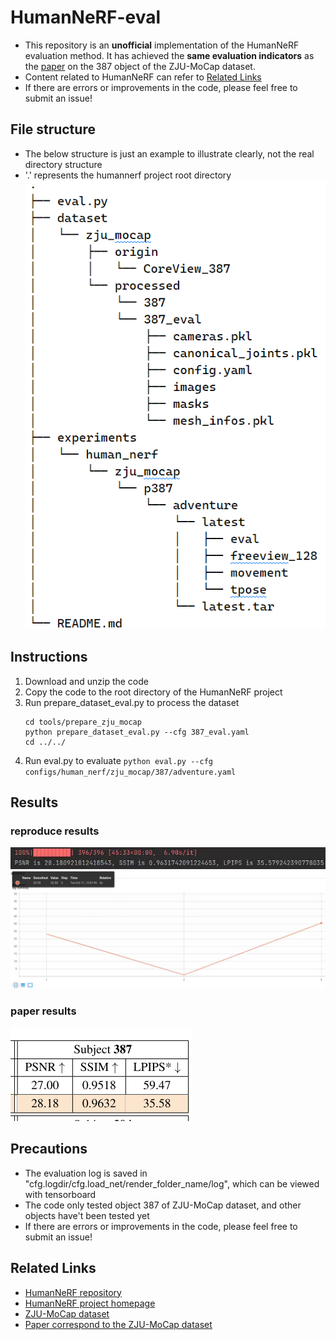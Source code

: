 # HumanNeRF-eval
- This repository is an **unofficial** implementation of the HumanNeRF evaluation method. It has achieved the **same evaluation indicators** as the [paper](https://arxiv.org/abs/2201.04127) on the 387 object of the ZJU-MoCap dataset.
- Content related to HumanNeRF can refer to [Related Links](#1)
- If there are errors or improvements in the code, please feel free to submit an issue!
## File structure
- The below structure is just an example to illustrate clearly, not the real directory structure  
- '.' represents the humannerf project root directory  
![file_structure](file_structure.png)
## Instructions
1. Download and unzip the code
2. Copy the code to the root directory of the HumanNeRF project 
3. Run prepare_dataset_eval.py to process the dataset
    ```
    cd tools/prepare_zju_mocap
    python prepare_dataset_eval.py --cfg 387_eval.yaml
    cd ../../
    ```
4. Run eval.py to evaluate
    ```python eval.py --cfg configs/human_nerf/zju_mocap/387/adventure.yaml```
## Results
### reproduce results
![terminal_output](terminal_output.png)
![tensorboard_output](tensorboard_output.png)
### paper results
![paper_output](paper_output.png)
## Precautions
- The evaluation log is saved in "cfg.logdir/cfg.load_net/render_folder_name/log", which can be viewed with tensorboard
- The code only tested object 387 of ZJU-MoCap dataset, and other objects have't been tested yet
- If there are errors or improvements in the code, please feel free to submit an issue!
<h2 id='1'>Related Links</h2>

- [HumanNeRF repository](https://github.com/chungyiweng/humannerf)
- [HumanNeRF project homepage](https://grail.cs.washington.edu/projects/humannerf/)
- [ZJU-MoCap dataset](https://github.com/zju3dv/neuralbody/blob/master/INSTALL.md#zju-mocap-dataset)
- [Paper correspond to the ZJU-MoCap dataset](https://arxiv.org/pdf/2012.15838.pdf)
